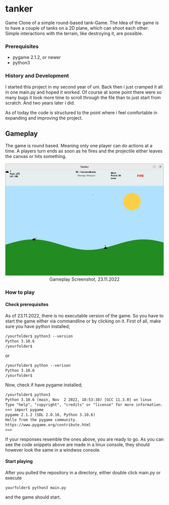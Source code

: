 # tanker
Game Clone of a simple round-based tank-Game. The Idea of the game is to have a couple of tanks on a 2D plane, which can shoot each other. 
Simple interactions with the terrain, like destroying it, are possible.

### Prerequisites 
* pygame 2.1.2, or newer
* python3


### History and Development 
I started this project in my second year of uni. Back then i just cramped it all in one main.py and hoped it worked. Of course at some point 
there were so many bugs it took more time to scroll through the file than to just start from scratch. And two years later i did.

As of today the code is structured to the point where i feel comfortable in expanding and improving the project.

## Gameplay
The game is round based. Meaning only one player can do actions at a time. A players turn ends as soon as he fires and the projectile either 
leaves the canvas or hits something. 

<p align="center">
    <img width="600" src="https://github.com/dersiwi/tanker/blob/main/images/gameDemo-23112022-1.png" alt="Gameplay Screenshot, 23.11.2022">
    <br>
    Gameplay Screenshot, 23.11.2022
</p>

### How to play
#### Check prerequisites
As of 23.11.2022, there is no executable version of the game. So you have to start the game either via commandline or by clicking on it.
First of all, make sure you have python installed;

```
/yourfolder$ python3 --version
Python 3.10.6
/yourfolder$ 
```
or 
```
/yourfolder$ python --verison
Python 3.10.6
/yourfolder$ 
```
Now, check if have pygame installed;
```
/yourfolder$ python3
Python 3.10.6 (main, Nov  2 2022, 18:53:38) [GCC 11.3.0] on linux
Type "help", "copyright", "credits" or "license" for more information.
>>> import pygame
pygame 2.1.2 (SDL 2.0.16, Python 3.10.6)
Hello from the pygame community. https://www.pygame.org/contribute.html
>>> 

```
If your responses resemble the ones above, you are ready to go. As you can see the code snippets above 
are made in a linux console, they should however look the same in a windwos console.

#### Start playing
After you pulled the repository in a directory, either double click main.py or execute 
```
yourfolder$ python3 main.py
```
and the game should start.

